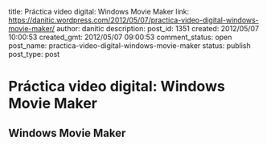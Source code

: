 title: Práctica video digital: Windows Movie Maker
link: https://danitic.wordpress.com/2012/05/07/practica-video-digital-windows-movie-maker/
author: danitic
description: 
post_id: 1351
created: 2012/05/07 10:00:53
created_gmt: 2012/05/07 09:00:53
comment_status: open
post_name: practica-video-digital-windows-movie-maker
status: publish
post_type: post

# Práctica video digital: Windows Movie Maker

## Windows Movie Maker